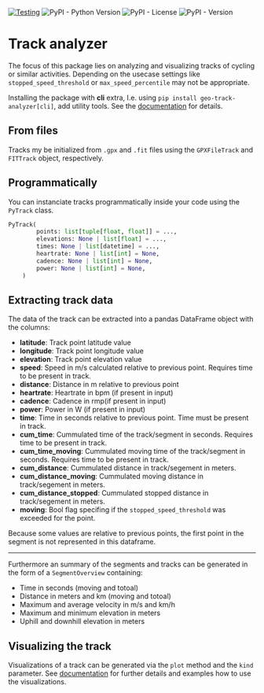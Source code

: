 [![Testing](https://github.com/kschweiger/track_analyzer/actions/workflows/test.yml/badge.svg)](https://github.com/kschweiger/track_analyzer/actions/workflows/test.yml)
![PyPI - Python Version](https://img.shields.io/pypi/pyversions/geo-track-analyzer)
![PyPI - License](https://img.shields.io/pypi/l/geo-track-analyzer)
![PyPI - Version](https://img.shields.io/pypi/v/geo-track-analyzer)


# Track analyzer

The focus of this package lies on analyzing and visualizing tracks of cycling or similar activities. Depending on the usecase settings like `stopped_speed_threshold` or `max_speed_percentile` may not be appropriate.

Installing the package with **cli** extra, I.e. using `pip install geo-track-analyzer[cli]`, add utility tools. See the [documentation](https://kschweiger.github.io/track_analyzer/cli/) for details.

## From files

Tracks my be initialized from ``.gpx`` and ``.fit`` files using the ``GPXFileTrack`` and ``FITTrack`` object, respectively.


## Programmatically

You can instanciate tracks programmatically inside your code using the `PyTrack` class.

```python
PyTrack(
        points: list[tuple[float, float]] = ...,
        elevations: None | list[float] = ...,
        times: None | list[datetime] = ...,
        heartrate: None | list[int] = None,
        cadence: None | list[int] = None,
        power: None | list[int] = None,
    )
```
## Extracting track data

The data of the track can be extracted into a pandas DataFrame object with the columns:

* **latitude**: Track point latitude value
* **longitude**: Track point longitude value
* **elevation**: Track point elevation value
* **speed**: Speed in m/s calculated relative to previous point. Requires time to be present in track.
* **distance**: Distance in m relative to previous point
* **heartrate**: Heartrate in bpm (if present in input)
* **cadence**: Cadence in rmp(if present in input)
* **power**: Power in W (if present in input)
* **time**: Time in seconds relative to previous point. Time must be present in track.
* **cum_time**: Cummulated time of the track/segment in seconds.  Requires time to be present in track.
* **cum_time_moving**: Cummulated moving time of the track/segment in seconds.  Requires time to be present in track.
* **cum_distance**: Cummulated distance in track/segement in meters.
* **cum_distance_moving**:  Cummulated moving distance in track/segement in meters.
* **cum_distance_stopped**:  Cummulated stopped distance in track/segement in meters.
* **moving**: Bool flag specifing if the `stopped_speed_threshold` was exceeded for the point.

Because some values are relative to previous points, the first point in the segment is not represented in this dataframe.

----------------

Furthermore an summary of the segments and tracks can be generated in the form of a `SegmentOverview` containing:

* Time in seconds (moving and totoal)
* Distance in meters and km (moving and totoal)
* Maximum and average velocity in m/s and km/h
* Maximum and minimum elevation in meters
* Uphill and downhill elevation in meters

## Visualizing the track

Visualizations of a track can be generated via the `plot` method and the ``kind`` parameter. See [documentation](https://kschweiger.github.io/track_analyzer/visualizations/) for further details and examples how to use the visualizations.
